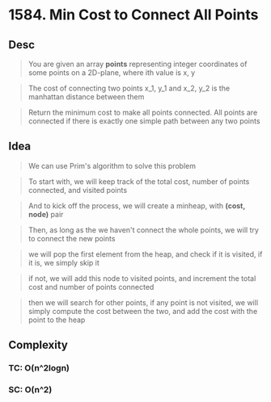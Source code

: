 # 1584. Min Cost to Connect All Points

## Desc

> You are given an array **points** representing integer coordinates of some points on a 2D-plane, where ith value is x, y

> The cost of connecting two points x_1, y_1 and x_2, y_2 is the manhattan distance between them

> Return the minimum cost to make all points connected. All points are connected if there is exactly one simple path between any two points

## Idea

> We can use Prim's algorithm to solve this problem

> To start with, we will keep track of the total cost, number of points connected, and visited points

> And to kick off the process, we will create a minheap, with **(cost, node)** pair

> Then, as long as the we haven't connect the whole points, we will try to connect the new points

> we will pop the first element from the heap, and check if it is visited, if it is, we simply skip it

> if not, we will add this node to visited points, and increment the total cost and number of points connected

> then we will search for other points, if any point is not visited, we will simply compute the cost between the two, and add the cost with the point to the heap

## Complexity

### TC: O(n^2logn)
### SC: O(n^2)